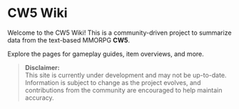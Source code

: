 # **CW5 Wiki**

Welcome to the CW5 Wiki! This is a community-driven project to summarize data from the 
text-based MMORPG **CW5**.

Explore the pages for gameplay guides, item overviews, and more.

> **Disclaimer:**  
> This site is currently under development and may not be up-to-date. Information is subject to change as the project evolves, and contributions from the community are encouraged to help maintain accuracy.
